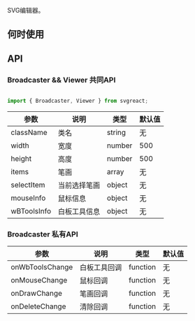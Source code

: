 SVG编辑器。

## 何时使用

## API

### Broadcaster && Viewer 共同API

```jsx

import { Broadcaster, Viewer } from svgreact;

```

| 参数       | 说明           | 类型             | 默认值       |
|------------|----------------|------------------|--------------|
| className    | 类名 | string          | 无           |
| width    | 宽度 | number          | 500           |
| height    | 高度 | number          | 500           |
| items    | 笔画 | array          | 无           |
| selectItem    | 当前选择笔画 | object          | 无           |
| mouseInfo    | 鼠标信息 | object          | 无           |
| wBToolsInfo    | 白板工具信息 | object          | 无           |

### Broadcaster 私有API
| 参数       | 说明           | 类型             | 默认值       |
|------------|----------------|------------------|--------------|
| onWbToolsChange    | 白板工具回调 | function          | 无           |
| onMouseChange    | 鼠标回调 | function          | 无           |
| onDrawChange    | 笔画回调 | function          | 无           |
| onDeleteChange    | 清除回调 | function          | 无           |



